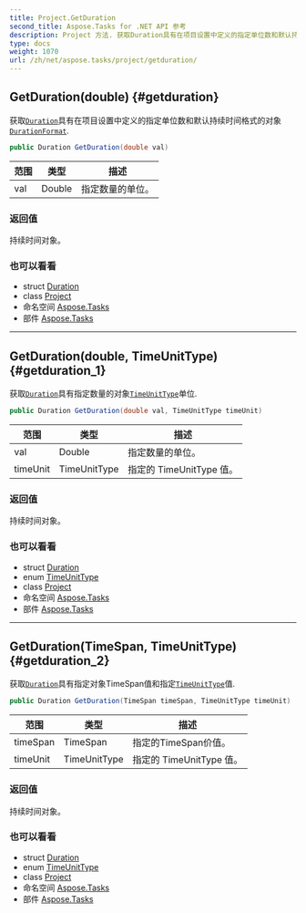 ```yaml
---
title: Project.GetDuration
second_title: Aspose.Tasks for .NET API 参考
description: Project 方法. 获取Duration具有在项目设置中定义的指定单位数和默认持续时间格式的对象DurationFormat.
type: docs
weight: 1070
url: /zh/net/aspose.tasks/project/getduration/
---
```

## GetDuration(double) {#getduration}

获取[`Duration`](../../duration/)具有在项目设置中定义的指定单位数和默认持续时间格式的对象[`DurationFormat`](../../prj/durationformat/).

```csharp
public Duration GetDuration(double val)
```

| 范围 | 类型 | 描述 |
| --- | --- | --- |
| val | Double | 指定数量的单位。 |

### 返回值

持续时间对象。

### 也可以看看

* struct [Duration](../../duration/)
* class [Project](../)
* 命名空间 [Aspose.Tasks](../../project/)
* 部件 [Aspose.Tasks](../../../)

---

## GetDuration(double, TimeUnitType) {#getduration_1}

获取[`Duration`](../../duration/)具有指定数量的对象[`TimeUnitType`](../../timeunittype/)单位.

```csharp
public Duration GetDuration(double val, TimeUnitType timeUnit)
```

| 范围 | 类型 | 描述 |
| --- | --- | --- |
| val | Double | 指定数量的单位。 |
| timeUnit | TimeUnitType | 指定的 TimeUnitType 值。 |

### 返回值

持续时间对象。

### 也可以看看

* struct [Duration](../../duration/)
* enum [TimeUnitType](../../timeunittype/)
* class [Project](../)
* 命名空间 [Aspose.Tasks](../../project/)
* 部件 [Aspose.Tasks](../../../)

---

## GetDuration(TimeSpan, TimeUnitType) {#getduration_2}

获取[`Duration`](../../duration/)具有指定对象TimeSpan值和指定[`TimeUnitType`](../../timeunittype/)值.

```csharp
public Duration GetDuration(TimeSpan timeSpan, TimeUnitType timeUnit)
```

| 范围 | 类型 | 描述 |
| --- | --- | --- |
| timeSpan | TimeSpan | 指定的TimeSpan价值。 |
| timeUnit | TimeUnitType | 指定的 TimeUnitType 值。 |

### 返回值

持续时间对象。

### 也可以看看

* struct [Duration](../../duration/)
* enum [TimeUnitType](../../timeunittype/)
* class [Project](../)
* 命名空间 [Aspose.Tasks](../../project/)
* 部件 [Aspose.Tasks](../../../)


